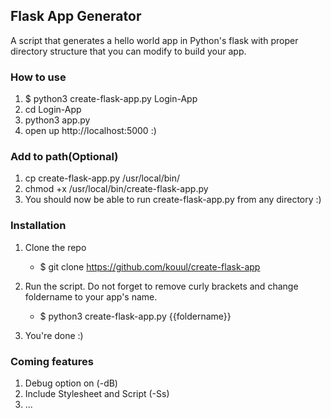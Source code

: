 ## Flask App Generator

A script that generates a hello world app in Python's flask with proper directory structure that you can modify to build your app.

### How to use
1. $ python3 create-flask-app.py Login-App
2. cd Login-App
3. python3 app.py
4. open up http://localhost:5000 :)

### Add to path(Optional)
1. cp create-flask-app.py /usr/local/bin/
2. chmod +x /usr/local/bin/create-flask-app.py
3. You should now be able to run create-flask-app.py from any directory :)

### Installation
1. Clone the repo
    - $ git clone https://github.com/kouul/create-flask-app

2. Run the script. Do not forget to remove curly brackets and change foldername to your app's name.
    - $ python3 create-flask-app.py {{foldername}}

3. You're done :)

### Coming features
1. Debug option on (-dB)
2. Include Stylesheet and Script (-Ss)
3. ...
